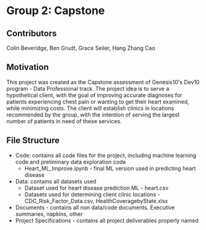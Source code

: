 # Group 2: Capstone

## Contributors
Colin Beveridge, Ben Grudt, Grace Seiler, Hang Zhang Cao

## Motivation
This project was created as the Capstone assessment of Genesis10's Dev10 program - Data Professional track.
The project idea is to serve a hypothetical client, with the goal of improving accurate diagnoses for patients experiencing chest pain or 
wanting to get their heart examined, while minimizing costs. The client will establish clinics in locations recommended by the group, with 
the intention of serving the largest number of patients in need of these services. 

## File Structure
* Code: contains all code files for the project, including machine learning code and preliminary data exploration code
  * Heart_ML_Improve.ipynb - final ML version used in predicting heart disease
* Data: contains all datasets used
  * Dataset used for heart disease prediction ML - heart.csv
  * Datasets used for determining client clinic locations - CDC_Risk_Factor_Data.csv, HealthCoveragebyState.xlsx
* Documents - contains all non data/code documents. Executive summaries, napkins, other
* Project Specifications - contains all project deliverables properly named
